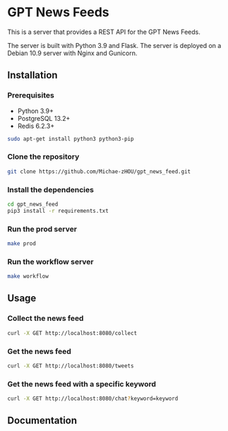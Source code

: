 # GPT News Feeds

This is a server that provides a REST API for the GPT News Feeds. 

The server is built with Python 3.9 and Flask. The server is deployed on a Debian 10.9 server with Nginx and Gunicorn.

## Installation

### Prerequisites

- Python 3.9+
- PostgreSQL 13.2+
- Redis 6.2.3+

```bash
sudo apt-get install python3 python3-pip
```

### Clone the repository

```bash
git clone https://github.com/Michae-zHOU/gpt_news_feed.git
```

### Install the dependencies

```bash
cd gpt_news_feed
pip3 install -r requirements.txt
```

### Run the prod server

```bash
make prod
```

### Run the workflow server

```bash
make workflow
```

## Usage

### Collect the news feed

```bash
curl -X GET http://localhost:8080/collect
```

### Get the news feed

```bash
curl -X GET http://localhost:8080/tweets
```

### Get the news feed with a specific keyword

```bash
curl -X GET http://localhost:8080/chat?keyword=keyword
```

## Documentation

